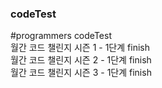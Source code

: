 ### codeTest
#programmers codeTest<br>
월간 코드 챌린지 시즌 1 - 1단계 finish<br>
월간 코드 챌린지 시즌 2 - 1단계 finish<br>
월간 코드 챌린지 시즌 3 - 1단계 finish<br>
